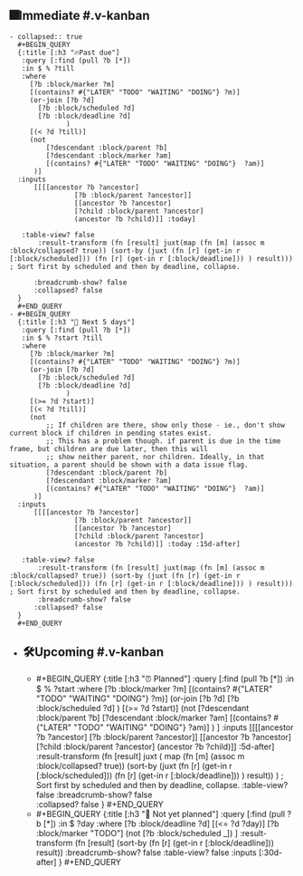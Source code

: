 ## 🎆Immediate #.v-kanban
	- collapsed:: true
	  #+BEGIN_QUERY
	  {:title [:h3 "🔥Past due"]
	   :query [:find (pull ?b [*])
	   :in $ % ?till
	   :where
	     [?b :block/marker ?m]
	     [(contains? #{"LATER" "TODO" "WAITING" "DOING"} ?m)]
	     (or-join [?b ?d]
	       [?b :block/scheduled ?d]
	       [?b :block/deadline ?d]
	              )
	     [(< ?d ?till)]
	     (not 
	         [?descendant :block/parent ?b]
	         [?descendant :block/marker ?am]
	         [(contains? #{"LATER" "TODO" "WAITING" "DOING"}  ?am)]
	      )]
	  :inputs
	      [[[[ancestor ?b ?ancestor]
	  				[?b :block/parent ?ancestor]]
	  				[[ancestor ?b ?ancestor]
	  				[?child :block/parent ?ancestor]
	  				(ancestor ?b ?child)]] :today]
	   
	   :table-view? false
	       :result-transform (fn [result] juxt(map (fn [m] (assoc m :block/collapsed? true)) (sort-by (juxt (fn [r] (get-in r [:block/scheduled])) (fn [r] (get-in r [:block/deadline])) ) result)))  ; Sort first by scheduled and then by deadline, collapse.
	   
	      :breadcrumb-show? false
	      :collapsed? false
	  }
	  #+END_QUERY
	- #+BEGIN_QUERY
	  {:title [:h3 "📅 Next 5 days"]
	   :query [:find (pull ?b [*])
	   :in $ % ?start ?till
	   :where
	     [?b :block/marker ?m]
	     [(contains? #{"LATER" "TODO" "WAITING" "DOING"} ?m)]
	     (or-join [?b ?d]
	       [?b :block/scheduled ?d]
	       [?b :block/deadline ?d]
	              )
	     [(>= ?d ?start)]
	     [(< ?d ?till)]
	     (not 
	         ;; If children are there, show only those - ie., don't show current block if children in pending states exist.
	         ;; This has a problem though. if parent is due in the time frame, but children are due later, then this will
	         ;; show neither parent, nor children. Ideally, in that situation, a parent should be shown with a data issue flag.
	         [?descendant :block/parent ?b]
	         [?descendant :block/marker ?am]
	         [(contains? #{"LATER" "TODO" "WAITING" "DOING"}  ?am)]
	      )]
	  :inputs
	      [[[[ancestor ?b ?ancestor]
	  				[?b :block/parent ?ancestor]]
	  				[[ancestor ?b ?ancestor]
	  				[?child :block/parent ?ancestor]
	  				(ancestor ?b ?child)]] :today :15d-after]
	   
	   :table-view? false
	       :result-transform (fn [result] juxt(map (fn [m] (assoc m :block/collapsed? true)) (sort-by (juxt (fn [r] (get-in r [:block/scheduled])) (fn [r] (get-in r [:block/deadline])) ) result)))  ; Sort first by scheduled and then by deadline, collapse.
	       :breadcrumb-show? false
	      :collapsed? false
	  }
	  #+END_QUERY
- ## 🛠️Upcoming #.v-kanban
	- #+BEGIN_QUERY
	  {:title [:h3 "⏰ Planned"]
	   :query [:find (pull ?b [*])
	   :in $ % ?start
	   :where
	      [?b :block/marker ?m]
	      [(contains? #{"LATER" "TODO" "WAITING" "DOING"} ?m)]
	      (or-join [?b ?d]
	          [?b :block/scheduled ?d]
	       )
	      [(>= ?d ?start)] 
	      (not 
	         [?descendant :block/parent ?b]
	         [?descendant :block/marker ?am]
	         [(contains? #{"LATER" "TODO" "WAITING" "DOING"}  ?am)]
	      )
	    ]
	    :inputs
	      [[[[ancestor ?b ?ancestor]
	  				[?b :block/parent ?ancestor]]
	  				[[ancestor ?b ?ancestor]
	  				[?child :block/parent ?ancestor]
	  				(ancestor ?b ?child)]] :5d-after]
	    :result-transform (fn [result] juxt
	    (
	      map (fn [m] (assoc m :block/collapsed? true)) 
	      (sort-by (juxt 
	          (fn [r] (get-in r [:block/scheduled])) 
	          (fn [r] (get-in r [:block/deadline])) 
	          ) 
	      result))
	    )  ; Sort first by scheduled and then by deadline, collapse. 
	    :table-view? false
	    :breadcrumb-show? false  
	    :collapsed? false
	  }
	  #+END_QUERY
	- #+BEGIN_QUERY
	  {:title [:h3 "🎯 Not yet planned"]
	   :query [:find (pull ?b [*])
	   :in $ ?day
	   :where
	     [?b :block/deadline ?d]
	     [(<= ?d ?day)]
	     [?b :block/marker "TODO"]
	     (not [?b :block/scheduled _])
	  ]
	    :result-transform (fn [result] (sort-by (fn [r] (get-in r [:block/deadline])) result))
	    :breadcrumb-show? false
	    :table-view? false
	   :inputs [:30d-after] 
	  }
	  #+END_QUERY